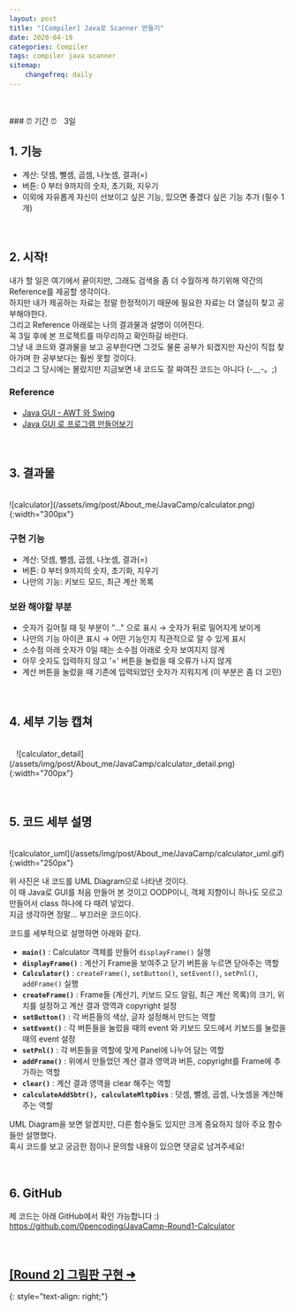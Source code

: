 ```yaml
---
layout: post
title: "[Compiler] Java로 Scanner 만들기"
date: 2020-04-19
categories: Compiler
tags: compiler java scanner
sitemap:
    changefreq: daily
---
```



<br/>

<br/>
### ⏰ 기간 ⏰ㅤ3일
<br/>

## 1. 기능
* 계산: 덧셈, 뺄셈, 곱셈, 나눗셈, 결과(=)
* 버튼: 0 부터 9까지의 숫자, 초기화, 지우기
* 이외에 자유롭게 자신이 선보이고 싶은 기능, 있으면 좋겠다 싶은 기능 추가 (필수 1개)
<br/><br/><br/>

## 2. 시작!
내가 할 일은 여기에서 끝이지만, 그래도 검색을 좀 더 수월하게 하기위해 약간의 Reference를 제공할 생각이다.  
하지만 내가 제공하는 자료는 정말 한정적이기 때문에 필요한 자료는 더 열심히 찾고 공부해야한다.  
그리고 Reference 아래로는 나의 결과물과 설명이 이어진다.  
꼭 3일 후에 본 프로젝트를 마무리하고 확인하길 바란다.  
그냥 내 코드와 결과물을 보고 공부한다면 그것도 물론 공부가 되겠지만 자신이 직접 찾아가며 한 공부보다는 훨씬 못할 것이다.  
그리고 그 당시에는 몰랐지만 지금보면 내 코드도 잘 짜여진 코드는 아니다 (-﹏-。;)  

### Reference
- [Java GUI - AWT 와 Swing](https://docsplayer.org/84194920-Microsoft-powerpoint-java%ED%94%84%EB%A1%9C%EA%B7%B8%EB%9E%98%EB%B0%8D-9%EC%9E%A5gui.html)
- [Java GUI 로 프로그램 만들어보기](https://brian-s.tistory.com/97)
<br/><br/><br/>

## 3. 결과물
<br/>
![calculator](/assets/img/post/About_me/JavaCamp/calculator.png){:width="300px"}  

### 구현 기능
- 계산: 덧셈, 뺄셈, 곱셈, 나눗셈, 결과(=)
- 버튼: 0 부터 9까지의 숫자, 초기화, 지우기
- 나만의 기능: 키보드 모드, 최근 계산 목록

### 보완 해야할 부분
- 숫자가 길어질 때 뒷 부분이 "..." 으로 표시 → 숫자가 뒤로 밀어지게 보이게
- 나만의 기능 아이콘 표시 → 어떤 기능인지 직관적으로 알 수 있게 표시
- 소수점 아래 숫자가 0일 때는 소수점 아래로 숫자 보여지지 않게
- 아무 숫자도 입력하지 않고 '=' 버튼을 눌렀을 때 오류가 나지 않게
- 계산 버튼을 눌렀을 때 기존에 입력되었던 숫자가 지워지게 (이 부분은 좀 더 고민)
<br/><br/><br/>

## 4. 세부 기능 캡쳐
<br/>
ㅤ![calculator_detail](/assets/img/post/About_me/JavaCamp/calculator_detail.png){:width="700px"}
<br/><br/><br/>

## 5. 코드 세부 설명
<br/>
![calculator_uml](/assets/img/post/About_me/JavaCamp/calculator_uml.gif){:width="250px"}  

위 사진은 내 코드를 UML Diagram으로 나타낸 것이다.  
이 때 Java로 GUI를 처음 만들어 본 것이고 OODP이니, 객체 지향이니 하나도 모르고 만들어서 class 하나에 다 때려 넣었다.  
지금 생각하면 정말... 부끄러운 코드이다.  

코드를 세부적으로 설명하면 아래와 같다.
- **`main()`** : Calculator 객체를 만들어 `displayFrame()` 실행
- **`displayFrame()`** : 계산기 Frame을 보여주고 닫기 버튼을 누르면 닫아주는 역할
- **`Calculator()`** : `createFrame()`, `setButton()`, `setEvent()`, `setPnl()`, `addFrame()` 실행
- **`createFrame()`** : Frame들 (계산기, 키보드 모드 알림, 최근 계산 목록)의 크기, 위치를 설정하고 계산 결과 영역과 copyright 설정
- **`setButton()`** : 각 버튼들의 색상, 글자 설정해서 만드는 역할
- **`setEvent()`** : 각 버튼들을 눌렀을 때의 event 와 키보드 모드에서 키보드를 눌렀을 때의 event 설정
- **`setPnl()`** : 각 버튼들을 역할에 맞게 Panel에 나누어 담는 역할
- **`addFrame()`** : 위에서 만들었던 계산 결과 영역과 버튼, copyright를 Frame에 추가하는 역할
- **`clear()`** : 계산 결과 영역을 clear 해주는 역할
- **`calculateAddSbtr(), calculateMltpDivs`** : 덧셈, 뺄셈, 곱셈, 나눗셈을 계산해주는 역할

UML Diagram을 보면 알겠지만, 다른 함수들도 있지만 크게 중요하지 않아 주요 함수들만 설명했다.  
혹시 코드를 보고 궁금한 점이나 문의할 내용이 있으면 댓글로 남겨주세요!
<br/><br/><br/>

## 6. GitHub
제 코드는 아래 GitHub에서 확인 가능합니다 :)  
<https://github.com/0pencoding/JavaCamp-Round1-Calculator>
<br/><br/><br/>

## [[Round 2] 그림판 구현 ➜ ](https://0pencoding.github.io/javacamp/2020/03/13/JavaCamp_Round2_%EA%B7%B8%EB%A6%BC%ED%8C%90.html)
{: style="text-align: right;"}
<br/>